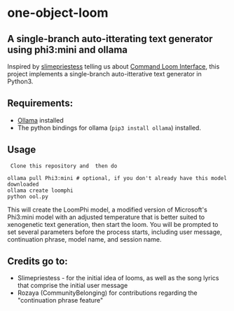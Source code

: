 # one-object-loom
## A single-branch auto-itterating text generator using phi3:mini and ollama
Inspired by [slimepriestess](https://nitter.net/slimepriestess) telling us about [Command Loom Interface](https://github.com/socketteer/clooi), this project implements a single-branch auto-itterative text generator in Python3.
## Requirements:
* [Ollama](https://ollama.com/) installed
* The python bindings for ollama (`pip3 install ollama`) installed.


## Usage
     Clone this repository and  then do
```
ollama pull Phi3:mini # optional, if you don't already have this model downloaded
ollama create loomphi
python ool.py
```
This will create the LoomPhi model, a modified version of Microsoft's Phi3:mini model with an adjusted temperature that is better suited to xenogenetic text generation, then start the loom.
You will be prompted to set several parameters before the process starts, including user message, continuation phrase, model name, and session name.


## Credits go to:
* Slimepriestess - for the initial idea of looms, as well as the song lyrics that comprise the initial user message
* Rozaya (CommunityBelonging) for contributions regarding the "continuation phrase feature"
  

